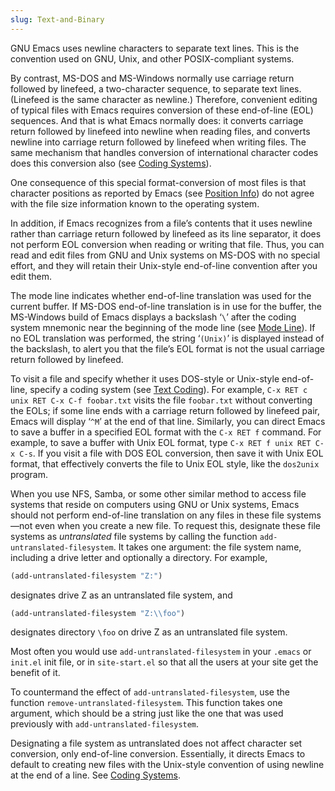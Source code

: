 ```yaml
---
slug: Text-and-Binary
---
```


GNU Emacs uses newline characters to separate text lines. This is the convention used on GNU, Unix, and other POSIX-compliant systems.

By contrast, MS-DOS and MS-Windows normally use carriage return followed by linefeed, a two-character sequence, to separate text lines. (Linefeed is the same character as newline.) Therefore, convenient editing of typical files with Emacs requires conversion of these end-of-line (EOL) sequences. And that is what Emacs normally does: it converts carriage return followed by linefeed into newline when reading files, and converts newline into carriage return followed by linefeed when writing files. The same mechanism that handles conversion of international character codes does this conversion also (see [Coding Systems](/docs/emacs/Coding-Systems)).

One consequence of this special format-conversion of most files is that character positions as reported by Emacs (see [Position Info](/docs/emacs/Position-Info)) do not agree with the file size information known to the operating system.

In addition, if Emacs recognizes from a file’s contents that it uses newline rather than carriage return followed by linefeed as its line separator, it does not perform EOL conversion when reading or writing that file. Thus, you can read and edit files from GNU and Unix systems on MS-DOS with no special effort, and they will retain their Unix-style end-of-line convention after you edit them.

The mode line indicates whether end-of-line translation was used for the current buffer. If MS-DOS end-of-line translation is in use for the buffer, the MS-Windows build of Emacs displays a backslash ‘`\`’ after the coding system mnemonic near the beginning of the mode line (see [Mode Line](/docs/emacs/Mode-Line)). If no EOL translation was performed, the string ‘`(Unix)`’ is displayed instead of the backslash, to alert you that the file’s EOL format is not the usual carriage return followed by linefeed.

To visit a file and specify whether it uses DOS-style or Unix-style end-of-line, specify a coding system (see [Text Coding](/docs/emacs/Text-Coding)). For example, `C-x RET c unix RET C-x C-f foobar.txt` visits the file `foobar.txt` without converting the EOLs; if some line ends with a carriage return followed by linefeed pair, Emacs will display ‘`^M`’ at the end of that line. Similarly, you can direct Emacs to save a buffer in a specified EOL format with the `C-x RET f` command. For example, to save a buffer with Unix EOL format, type `C-x RET f unix RET C-x C-s`. If you visit a file with DOS EOL conversion, then save it with Unix EOL format, that effectively converts the file to Unix EOL style, like the `dos2unix` program.

When you use NFS, Samba, or some other similar method to access file systems that reside on computers using GNU or Unix systems, Emacs should not perform end-of-line translation on any files in these file systems—not even when you create a new file. To request this, designate these file systems as *untranslated* file systems by calling the function `add-untranslated-filesystem`. It takes one argument: the file system name, including a drive letter and optionally a directory. For example,

```lisp
(add-untranslated-filesystem "Z:")
```

designates drive Z as an untranslated file system, and

```lisp
(add-untranslated-filesystem "Z:\\foo")
```

designates directory `\foo` on drive Z as an untranslated file system.

Most often you would use `add-untranslated-filesystem` in your `.emacs` or `init.el` init file, or in `site-start.el` so that all the users at your site get the benefit of it.

To countermand the effect of `add-untranslated-filesystem`, use the function `remove-untranslated-filesystem`. This function takes one argument, which should be a string just like the one that was used previously with `add-untranslated-filesystem`.

Designating a file system as untranslated does not affect character set conversion, only end-of-line conversion. Essentially, it directs Emacs to default to creating new files with the Unix-style convention of using newline at the end of a line. See [Coding Systems](/docs/emacs/Coding-Systems).
